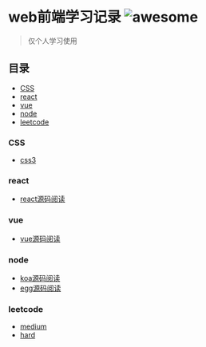 # web前端学习记录   ![awesome](https://cdn.rawgit.com/sindresorhus/awesome/d7305f38d29fed78fa85652e3a63e154dd8e8829/media/badge.svg)
> 仅个人学习使用  


## 目录
* [CSS](CSS)  
* [react](#react)
* [vue](#vue)
* [node](#node)
* [leetcode](#leetcode)
 
### CSS
* [css3]()

### react
* [react源码阅读]()

### vue
* [vue源码阅读]()

### node
* [koa源码阅读]()
* [egg源码阅读]()

### leetcode
* [medium]()
* [hard]()
